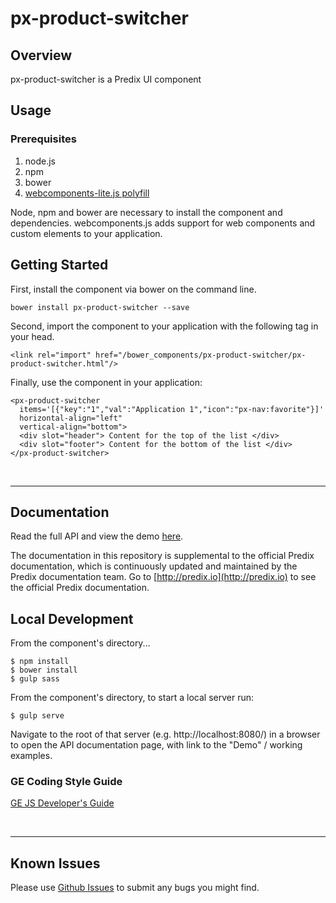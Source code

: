 # px-product-switcher

## Overview

px-product-switcher is a Predix UI component

## Usage

### Prerequisites
1. node.js
2. npm
3. bower
4. [webcomponents-lite.js polyfill](https://github.com/webcomponents/webcomponentsjs)

Node, npm and bower are necessary to install the component and dependencies. webcomponents.js adds support for web components and custom elements to your application.

## Getting Started

First, install the component via bower on the command line.

```
bower install px-product-switcher --save
```

Second, import the component to your application with the following tag in your head.

```
<link rel="import" href="/bower_components/px-product-switcher/px-product-switcher.html"/>
```

Finally, use the component in your application:

```
<px-product-switcher
  items='[{"key":"1","val":"Application 1","icon":"px-nav:favorite"}]'
  horizontal-align="left"
  vertical-align="bottom">
  <div slot="header"> Content for the top of the list </div>
  <div slot="footer"> Content for the bottom of the list </div>
</px-product-switcher>
```

<br />
<hr />

## Documentation

Read the full API and view the demo [here](https://predixdev.github.io/px-product-switcher).

The documentation in this repository is supplemental to the official Predix documentation, which is continuously updated and maintained by the Predix documentation team. Go to [http://predix.io](http://predix.io)  to see the official Predix documentation.


## Local Development

From the component's directory...

```
$ npm install
$ bower install
$ gulp sass
```

From the component's directory, to start a local server run:

```
$ gulp serve
```

Navigate to the root of that server (e.g. http://localhost:8080/) in a browser to open the API documentation page, with link to the "Demo" / working examples.

### GE Coding Style Guide
[GE JS Developer's Guide](https://github.com/GeneralElectric/javascript)

<br />
<hr />

## Known Issues

Please use [Github Issues](https://github.com/PredixDev/px-product-switcher/issues) to submit any bugs you might find.
